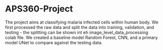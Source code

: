 # APS360-Project
The project aims at classifying malaria infected cells within human body.
We first processed the raw data and split the data into training, validation, and testing - the splitting can be shown int eh image_level_data_processing colab file.
We created a baseline model Random Forest, CNN, and a primary model UNet to compare against the testing data.
